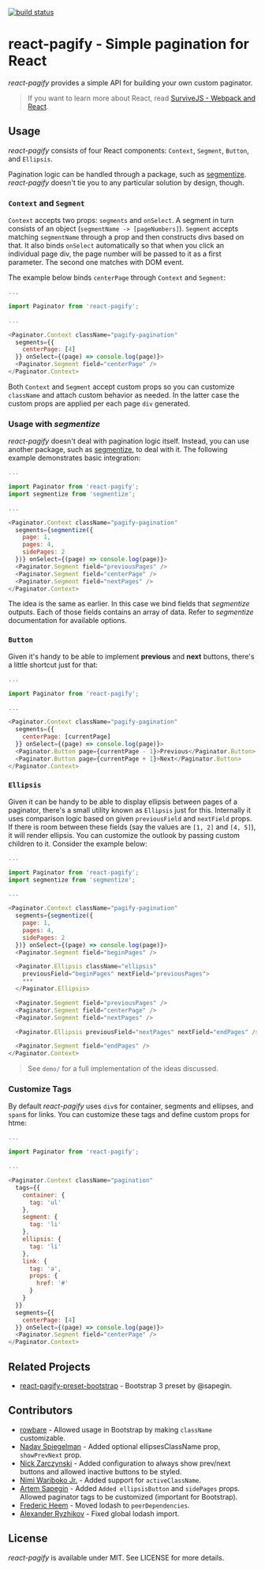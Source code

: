 [![build status](https://secure.travis-ci.org/bebraw/react-pagify.svg)](http://travis-ci.org/bebraw/react-pagify)
# react-pagify - Simple pagination for React

*react-pagify* provides a simple API for building your own custom paginator.

> If you want to learn more about React, read [SurviveJS - Webpack and React](http://survivejs.com/).

## Usage

*react-pagify* consists of four React components: `Context`, `Segment`, `Button`, and `Ellipsis`.

Pagination logic can be handled through a package, such as [segmentize](https://www.npmjs.com/package/segmentize). *react-pagify* doesn't tie you to any particular solution by design, though.

### `Context` and `Segment`

`Context` accepts two props: `segments` and `onSelect`. A segment in turn consists of an object (`segmentName -> [pageNumbers]`). `Segment` accepts matching `segmentName` through a prop and then constructs divs based on that. It also binds `onSelect` automatically so that when you click an individual page div, the page number will be passed to it as a first parameter. The second one matches with DOM event.

The example below binds `centerPage` through `Context` and `Segment`:

```javascript
...

import Paginator from 'react-pagify';

...

<Paginator.Context className="pagify-pagination"
  segments={{
    centerPage: [4]
  }} onSelect={(page) => console.log(page)}>
  <Paginator.Segment field="centerPage" />
</Paginator.Context>
```

Both `Context` and `Segment` accept custom props so you can customize `className` and attach custom behavior as needed. In the latter case the custom props are applied per each page `div` generated.

### Usage with *segmentize*

*react-pagify* doesn't deal with pagination logic itself. Instead, you can use another package, such as [segmentize](https://www.npmjs.com/package/segmentize), to deal with it. The following example demonstrates basic integration:

```javascript
...

import Paginator from 'react-pagify';
import segmentize from 'segmentize';

...

<Paginator.Context className="pagify-pagination"
  segments={segmentize({
    page: 1,
    pages: 4,
    sidePages: 2
  })} onSelect={(page) => console.log(page)}>
  <Paginator.Segment field="previousPages" />
  <Paginator.Segment field="centerPage" />
  <Paginator.Segment field="nextPages" />
</Paginator.Context>
```

The idea is the same as earlier. In this case we bind fields that *segmentize* outputs. Each of those fields contains an array of data. Refer to *segmentize* documentation for available options.

### `Button`

Given it's handy to be able to implement **previous** and **next** buttons, there's a little shortcut just for that:

```javascript
...

import Paginator from 'react-pagify';

...

<Paginator.Context className="pagify-pagination"
  segments={{
    centerPage: [currentPage]
  }} onSelect={(page) => console.log(page)}>
  <Paginator.Button page={currentPage - 1}>Previous</Paginator.Button>
  <Paginator.Button page={currentPage + 1}>Next</Paginator.Button>
</Paginator.Context>
```

### `Ellipsis`

Given it can be handy to be able to display ellipsis between pages of a paginator, there's a small utility known as `Ellipsis` just for this. Internally it uses comparison logic based on given `previousField` and `nextField` props. If there is room between these fields (say the values are `[1, 2]` and `[4, 5]`), it will render ellipsis. You can customize the outlook by passing custom children to it. Consider the example below:

```javascript
...

import Paginator from 'react-pagify';
import segmentize from 'segmentize';

...

<Paginator.Context className="pagify-pagination"
  segments={segmentize({
    page: 1,
    pages: 4,
    sidePages: 2
  })} onSelect={(page) => console.log(page)}>
  <Paginator.Segment field="beginPages" />

  <Paginator.Ellipsis className="ellipsis"
    previousField="beginPages" nextField="previousPages">
    ***
  </Paginator.Ellipsis>

  <Paginator.Segment field="previousPages" />
  <Paginator.Segment field="centerPage" />
  <Paginator.Segment field="nextPages" />

  <Paginator.Ellipsis previousField="nextPages" nextField="endPages" />

  <Paginator.Segment field="endPages" />
</Paginator.Context>
```

> See `demo/` for a full implementation of the ideas discussed.

### Customize Tags

By default *react-pagify* uses `div`s for container, segments and ellipses, and `span`s for links. You can customize these tags and define custom props for htme:

```javascript
...

import Paginator from 'react-pagify';

...

<Paginator.Context className="pagination"
  tags={{
    container: {
      tag: 'ul'
    },
    segment: {
      tag: 'li'
    },
    ellipsis: {
      tag: 'li'
    },
    link: {
      tag: 'a',
      props: {
        href: '#'
      }
    }
  }}
  segments={{
    centerPage: [4]
  }} onSelect={(page) => console.log(page)}>
  <Paginator.Segment field="centerPage" />
</Paginator.Context>
```

## Related Projects

* [react-pagify-preset-bootstrap](https://www.npmjs.com/package/react-pagify-preset-bootstrap) - Bootstrap 3 preset by @sapegin.

## Contributors

* [rowbare](https://github.com/rowbare) - Allowed usage in Bootstrap by making `className` customizable.
* [Nadav Spiegelman](https://github.com/nadavspi) - Added optional ellipsesClassName prop, `showPrevNext` prop.
* [Nick Zarczynski](https://github.com/jacktrades) - Added configuration to always show prev/next buttons and allowed inactive buttons to be styled.
* [Nimi Wariboko Jr.](https://github.com/nemothekid) - Added support for `activeClassName`.
* [Artem Sapegin](https://github.com/sapegin) - Added `Added ellipsisButton` and `sidePages` props. Allowed paginator tags to be customized (important for Bootstrap).
* [Frederic Heem](https://github.com/FredericHeem) - Moved lodash to `peerDependencies`.
* [Alexander Ryzhikov](https://github.com/Coobaha) - Fixed global lodash import.

## License

*react-pagify* is available under MIT. See LICENSE for more details.
